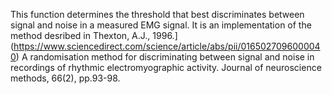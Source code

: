 This function determines the threshold that best discriminates between signal and noise in a measured EMG signal. It is an implementation of the method desribed in 
Thexton, A.J., 1996.](https://www.sciencedirect.com/science/article/abs/pii/0165027096000040) A randomisation method for discriminating between signal and noise in recordings of rhythmic electromyographic activity. Journal of neuroscience methods, 66(2), pp.93-98.